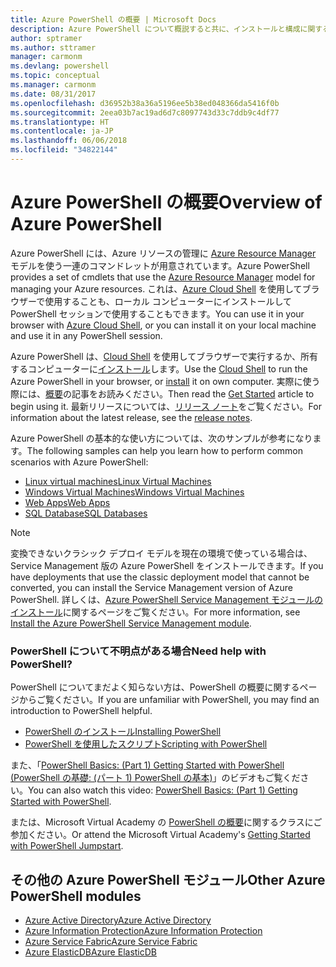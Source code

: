 ```yaml
---
title: Azure PowerShell の概要 | Microsoft Docs
description: Azure PowerShell について概説すると共に、インストールと構成に関するページへのリンクを紹介します。
author: sptramer
ms.author: sttramer
manager: carmonm
ms.devlang: powershell
ms.topic: conceptual
ms.manager: carmonm
ms.date: 08/31/2017
ms.openlocfilehash: d36952b38a36a5196ee5b38ed048366da5416f0b
ms.sourcegitcommit: 2eea03b7ac19ad6d7c8097743d33c7ddb9c4df77
ms.translationtype: HT
ms.contentlocale: ja-JP
ms.lasthandoff: 06/06/2018
ms.locfileid: "34822144"
---
```

# <a name="overview-of-azure-powershell"></a><span data-ttu-id="04b7b-103">Azure PowerShell の概要</span><span class="sxs-lookup"><span data-stu-id="04b7b-103">Overview of Azure PowerShell</span></span>

<span data-ttu-id="04b7b-104">Azure PowerShell には、Azure リソースの管理に [Azure Resource Manager](/azure/azure-resource-manager/resource-group-overview) モデルを使う一連のコマンドレットが用意されています。</span><span class="sxs-lookup"><span data-stu-id="04b7b-104">Azure PowerShell provides a set of cmdlets that use the [Azure Resource Manager](/azure/azure-resource-manager/resource-group-overview) model for managing your Azure resources.</span></span> <span data-ttu-id="04b7b-105">これは、[Azure Cloud Shell](/azure/cloud-shell/overview) を使用してブラウザーで使用することも、ローカル コンピューターにインストールして PowerShell セッションで使用することもできます。</span><span class="sxs-lookup"><span data-stu-id="04b7b-105">You can use it in your browser with [Azure Cloud Shell](/azure/cloud-shell/overview), or you can install it on your local machine and use it in any PowerShell session.</span></span>

<span data-ttu-id="04b7b-106">Azure PowerShell は、[Cloud Shell](/azure/cloud-shell/overview) を使用してブラウザーで実行するか、所有するコンピューターに[インストール](install-azurerm-ps.md)します。</span><span class="sxs-lookup"><span data-stu-id="04b7b-106">Use the [Cloud Shell](/azure/cloud-shell/overview) to run the Azure PowerShell in your browser, or [install](install-azurerm-ps.md) it on own computer.</span></span> <span data-ttu-id="04b7b-107">実際に使う際には、[概要](get-started-azureps.md)の記事をお読みください。</span><span class="sxs-lookup"><span data-stu-id="04b7b-107">Then read the [Get Started](get-started-azureps.md) article to begin using it.</span></span> <span data-ttu-id="04b7b-108">最新リリースについては、[リリース ノート](release-notes-azureps.md)をご覧ください。</span><span class="sxs-lookup"><span data-stu-id="04b7b-108">For information about the latest release, see the [release notes](release-notes-azureps.md).</span></span>

<span data-ttu-id="04b7b-109">Azure PowerShell の基本的な使い方については、次のサンプルが参考になります。</span><span class="sxs-lookup"><span data-stu-id="04b7b-109">The following samples can help you learn how to perform common scenarios with Azure PowerShell:</span></span>

* [<span data-ttu-id="04b7b-110">Linux virtual machines</span><span class="sxs-lookup"><span data-stu-id="04b7b-110">Linux Virtual Machines</span></span>](/azure/virtual-machines/virtual-machines-linux-powershell-samples?toc=/powershell/azure/toc.json)
* [<span data-ttu-id="04b7b-111">Windows Virtual Machines</span><span class="sxs-lookup"><span data-stu-id="04b7b-111">Windows Virtual Machines</span></span>](/azure/virtual-machines/virtual-machines-windows-powershell-samples?toc=/powershell/azure/toc.json)
* [<span data-ttu-id="04b7b-112">Web Apps</span><span class="sxs-lookup"><span data-stu-id="04b7b-112">Web Apps</span></span>](/azure/app-service-web/app-service-powershell-samples?toc=/powershell/azure/toc.json)
* [<span data-ttu-id="04b7b-113">SQL Database</span><span class="sxs-lookup"><span data-stu-id="04b7b-113">SQL Databases</span></span>](/azure/sql-database/sql-database-powershell-samples?toc=/powershell/azure/toc.json)

> [!NOTE]
> <span data-ttu-id="04b7b-114">変換できないクラシック デプロイ モデルを現在の環境で使っている場合は、Service Management 版の Azure PowerShell をインストールできます。</span><span class="sxs-lookup"><span data-stu-id="04b7b-114">If you have deployments that use the classic deployment model that cannot be converted, you can install the Service Management version of Azure PowerShell.</span></span> <span data-ttu-id="04b7b-115">詳しくは、[Azure PowerShell Service Management モジュールのインストール](/powershell/azure/servicemanagement/install-azure-ps)に関するページをご覧ください。</span><span class="sxs-lookup"><span data-stu-id="04b7b-115">For more information, see [Install the Azure PowerShell Service Management module](/powershell/azure/servicemanagement/install-azure-ps).</span></span>


### <a name="need-help-with-powershell"></a><span data-ttu-id="04b7b-116">PowerShell について不明点がある場合</span><span class="sxs-lookup"><span data-stu-id="04b7b-116">Need help with PowerShell?</span></span>

<span data-ttu-id="04b7b-117">PowerShell についてまだよく知らない方は、PowerShell の概要に関するページからご覧ください。</span><span class="sxs-lookup"><span data-stu-id="04b7b-117">If you are unfamiliar with PowerShell, you may find an introduction to PowerShell helpful.</span></span>

* [<span data-ttu-id="04b7b-118">PowerShell のインストール</span><span class="sxs-lookup"><span data-stu-id="04b7b-118">Installing PowerShell</span></span>](/powershell/scripting/installing-windows-powershell)
* [<span data-ttu-id="04b7b-119">PowerShell を使用したスクリプト</span><span class="sxs-lookup"><span data-stu-id="04b7b-119">Scripting with PowerShell</span></span>](/powershell/scripting/scripting-with-windows-powershell)

<span data-ttu-id="04b7b-120">また、「[PowerShell Basics: (Part 1) Getting Started with PowerShell (PowerShell の基礎: (パート 1) PowerShell の基本)](https://channel9.msdn.com/Blogs/Taste-of-Premier/PowerShellBasicsPart1)」のビデオもご覧ください。</span><span class="sxs-lookup"><span data-stu-id="04b7b-120">You can also watch this video: [PowerShell Basics: (Part 1) Getting Started with PowerShell](https://channel9.msdn.com/Blogs/Taste-of-Premier/PowerShellBasicsPart1).</span></span>

<span data-ttu-id="04b7b-121">または、Microsoft Virtual Academy の [PowerShell の概要](https://mva.microsoft.com/liveevents/powershell-jumpstart)に関するクラスにご参加ください。</span><span class="sxs-lookup"><span data-stu-id="04b7b-121">Or attend the Microsoft Virtual Academy's [Getting Started with PowerShell Jumpstart](https://mva.microsoft.com/liveevents/powershell-jumpstart).</span></span>

## <a name="other-azure-powershell-modules"></a><span data-ttu-id="04b7b-122">その他の Azure PowerShell モジュール</span><span class="sxs-lookup"><span data-stu-id="04b7b-122">Other Azure PowerShell modules</span></span>

* [<span data-ttu-id="04b7b-123">Azure Active Directory</span><span class="sxs-lookup"><span data-stu-id="04b7b-123">Azure Active Directory</span></span>](/powershell/azure/active-directory/)
* [<span data-ttu-id="04b7b-124">Azure Information Protection</span><span class="sxs-lookup"><span data-stu-id="04b7b-124">Azure Information Protection</span></span>](/powershell/azure/aip/)
* [<span data-ttu-id="04b7b-125">Azure Service Fabric</span><span class="sxs-lookup"><span data-stu-id="04b7b-125">Azure Service Fabric</span></span>](/powershell/azure/service-fabric/)
* [<span data-ttu-id="04b7b-126">Azure ElasticDB</span><span class="sxs-lookup"><span data-stu-id="04b7b-126">Azure ElasticDB</span></span>](/powershell/azure/elasticdbjobs/)
